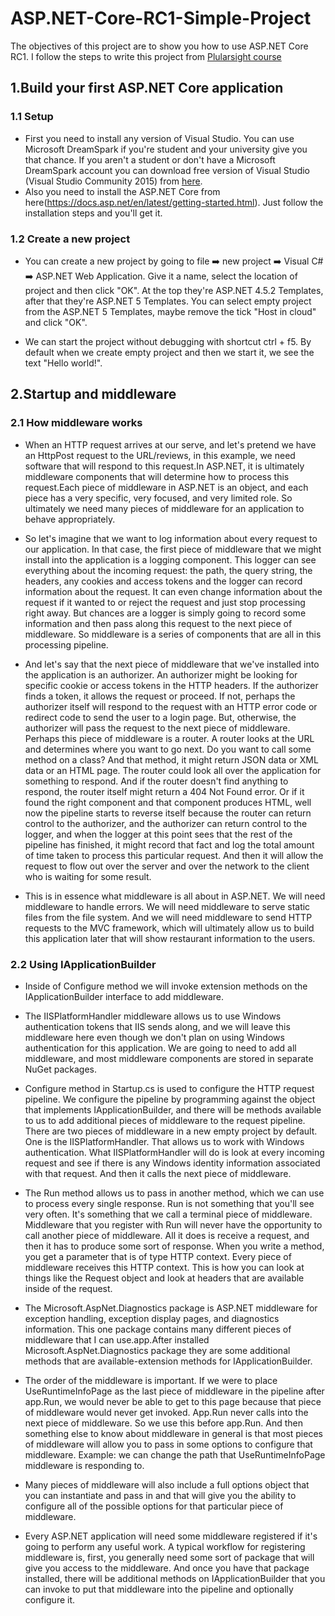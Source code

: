 # ASP.NET-Core-RC1-Simple-Project
The objectives of this project are to show you how to use ASP.NET Core RC1.
I follow the steps to write this project from [Plularsight course](https://www.pluralsight.com/courses/aspdotnet-core-1-0-fundamentals)

## 1.Build your first ASP.NET Core application
### 1.1 Setup
* First you need to install any version of Visual Studio. You can use Microsoft DreamSpark if you're student and your university give you that chance. If you aren't a student or don't have a Microsoft DreamSpark account you can download free version of Visual Studio (Visual Studio Community 2015) from [here](https://www.visualstudio.com/en-us/products/visual-studio-community-vs.aspx). 
* Also you need to install the ASP.NET Core from here(https://docs.asp.net/en/latest/getting-started.html). Just follow the installation steps and you'll get it.

### 1.2 Create a new project
* You can create a new project by going to file :arrow_right: new project :arrow_right: Visual C# :arrow_right: ASP.NET Web Application. Give it a name, select the location of project and then click "OK". At the top they're ASP.NET 4.5.2 Templates, after that they're ASP.NET 5 Templates. You can select empty project from the ASP.NET 5 Templates, maybe remove the tick "Host in cloud" and
click "OK".

* We can start the project without debugging with shortcut ctrl + f5. By default when we create empty project and then we start it, we see the text "Hello world!".

## 2.Startup and middleware
### 2.1 How middleware works
* When an HTTP request arrives at our serve, and let's pretend we have an HttpPost request to the URL/reviews, in this example, we need software that will respond to this request.In ASP.NET, it is ultimately middleware components that will determine how to process this request.Each piece of middleware in ASP.NET is an object, and each piece has a very specific, very focused, and very limited role. So ultimately we need many pieces of middleware for an application to behave appropriately.

* So let's imagine that we want to log information about every request to our application.
In that case, the first piece of middleware that we might install into the application is a logging component. This logger can see everything about the incoming request: the path, the query string, the headers, any cookies and access tokens and the logger can record information about the request. It can even change information about the request if it wanted to or reject the request and just stop processing right away. But chances are a logger is simply going to record some information and then pass along this request to the next piece of middleware. So middleware is a series of components that are all in this processing pipeline. 

* And let's say that the next piece of middleware that we've installed into the application is an authorizer. An authorizer might be looking for specific cookie or access tokens in the HTTP headers. If the authorizer finds a token, it allows the request or proceed. If not, perhaps the authorizer itself will respond to the request with an HTTP error code or redirect code to send the user to a login page. But, otherwise, the authorizer will pass the request to the next piece of middleware. Perhaps this piece of middleware is a router. A router looks at the URL and determines where you want to go next. Do you want to call some method on a class? And that method, it might return JSON data or XML data or an HTML page. The router could look all over the application for something to respond. And if the router doesn't find anything to respond, the router itself might return a 404 Not Found error. Or if it found the right component and that component produces HTML, well now the pipeline starts to reverse itself because the router can return control to the authorizer, and the authorizer can return control to the logger, and when the logger at this point sees that the rest of the pipeline has finished, it might record that fact and log the total amount of time taken to process this particular request. And then it will allow the request to flow out over the server and over the network to the client who is waiting for some result. 

* This is in essence what middleware is all about in ASP.NET. We will need middleware to handle errors. We will need middleware to serve static files from the file system. And we will need middleware to send HTTP requests to the MVC framework, which will ultimately allow us to build this application later that will show restaurant information to the users.

### 2.2 Using IApplicationBuilder
* Inside of Configure method we will invoke extension methods on the IApplicationBuilder interface to add middleware.

* The IISPlatformHandler middleware allows us to use Windows authentication tokens that IIS sends along, and we will leave this middleware here even though we don't plan on using Windows authentication for this application. We are going to need to add all middleware, and most middleware components are stored in separate NuGet packages. 

* Configure method in Startup.cs is used to configure the HTTP request pipeline. We configure the pipeline by programming against the object that implements IApplicationBuilder, and there will be methods available to us to add additional pieces of middleware to the request pipeline. There are two pieces of middleware in a new empty project by default. One is the IISPlatformHandler. That allows us to work with Windows authentication. What IISPlatformHandler will do is look at every incoming request and see if there is any Windows identity information associated with that request. And then it calls the next piece of middleware. 

* The Run method allows us to pass in another method, which we can use to process every single response. Run is not something that you'll see very often. It's something that we call a terminal piece of middleware. Middleware that you register with Run will never have the opportunity to call another piece of middleware. All it does is receive a request, and then it has to produce some sort of response. When you write a method, you get a parameter that is of type HTTP context. Every piece of middleware receives this HTTP context. This is how you can look at things like the Request object and look at headers that are available inside of the request.

* The Microsoft.AspNet.Diagnostics package is ASP.NET middleware for exception handling, exception display pages, and diagnostics information. This one package contains many different pieces of middleware that I can use.app.After installed Microsoft.AspNet.Diagnostics package they are some additional methods that are available-extension methods for IApplicationBuilder.

* The order of the middleware is important. If we were to place UseRuntimeInfoPage as the last piece of middleware in the pipeline after app.Run, we would never be able to get to this page because that piece of middleware would never get invoked. App.Run never calls into the next piece of middleware. So we use this before app.Run. And then something else to know about middleware in general is that most pieces of middleware will allow you to pass in some options to configure that middleware. Example: we can change the path that UseRuntimeInfoPage middleware is responding to.

* Many pieces of middleware will also include a full options object that you can instantiate and pass in and that will give you the ability to configure all of the possible options for that particular piece of middleware.

* Every ASP.NET application will need some middleware registered if it's going to perform any useful work. A typical workflow for registering middleware is, first, you generally need some sort of package that will give you access to the middleware. And once you have that package installed, there will be additional methods on IApplicationBuilder that you can invoke to put that middleware into the pipeline and optionally configure it.
